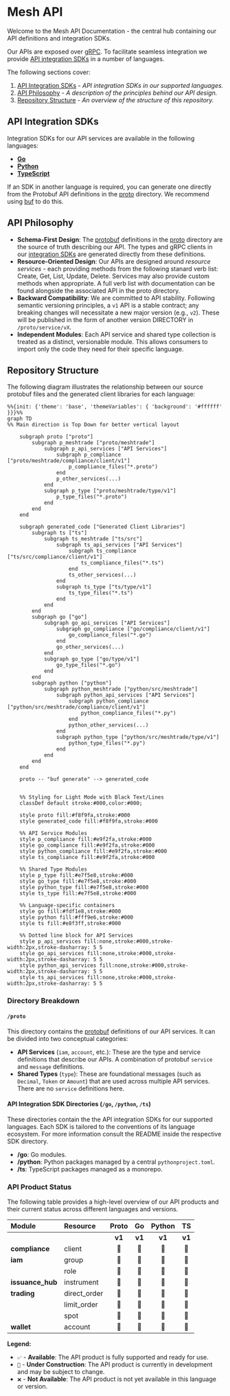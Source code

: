 # Mesh API

Welcome to the Mesh API Documentation - the central hub containing our API definitions and integration SDKs.

Our APIs are exposed over [gRPC](https://grpc.io/). To facilitate seamless integration we provide [API integration SDKs](#api-integration-sdks) in a number of languages.

The following sections cover:
1.  [API Integration SDKs](#api-integration-sdks) - *API integration SDKs in our supported languages.*
2.  [API Philosophy](#api-philosophy) - *A description of the principles behind our API design.*
3.  [Repository Structure](#repository-structure) - *An overview of the structure of  this repository.*

## API Integration SDKs
Integration SDKs for our API services are available in the following languages:

* **[Go](./go/README.md)**
* **[Python](./python/README.md)**
* **[TypeScript](./ts/README.md)**

If an SDK in another language is required, you can generate one directly from the Protobuf API definitions in the [proto](./proto) directory. We recommend using [buf](https://github.com/bufbuild/buf) to do this.

## API Philosophy
* **Schema-First Design**: The [protobuf](https://github.com/protocolbuffers/protobuf) definitions in the [proto](./proto) directory are the source of truth describing our API. The types and gRPC clients in our [integration SDKs](#client-libraries-for-api-access) are generated directly from these definitions.
* **Resource-Oriented Design**: Our APIs are designed around _resource services_ - each providing methods from the following stanard verb list: Create, Get, List, Update, Delete. Services may also provide custom methods when appropriate. A full verb list with documentation can be found alongside the associated API in the proto directory.
* **Backward Compatibility**: We are committed to API stability. Following semantic versioning principles, a `v1` API is a stable contract; any breaking changes will necessitate a new major version (e.g., `v2`). These will be published in the form of another version DIRECTORY in `/proto/service/vX`.
* **Independent Modules**: Each API service and shared type collection is treated as a distinct, versionable module. This allows consumers to import only the code they need for their specific language.

## Repository Structure

The following diagram illustrates the relationship between our source protobuf files and the generated client libraries for each language:

```mermaid
%%{init: {'theme': 'base', 'themeVariables': { 'background': '#ffffff' }}}%%
graph TD
%% Main direction is Top Down for better vertical layout

    subgraph proto ["proto"]
        subgraph p_meshtrade ["proto/meshtrade"]
            subgraph p_api_services ["API Services"]
                subgraph p_compliance ["proto/meshtrade/compliance/client/v1"]
                    p_compliance_files("*.proto")
                end
                p_other_services(...)
            end
            subgraph p_type ["proto/meshtrade/type/v1"]
                p_type_files("*.proto")
            end
        end
    end

    subgraph generated_code ["Generated Client Libraries"]
        subgraph ts ["ts"]
            subgraph ts_meshtrade ["ts/src"]
                subgraph ts_api_services ["API Services"]
                    subgraph ts_compliance ["ts/src/compliance/client/v1"]
                        ts_compliance_files("*.ts")
                    end
                    ts_other_services(...)
                end
                subgraph ts_type ["ts/type/v1"]
                    ts_type_files("*.ts")
                end
            end
        end
        subgraph go ["go"]
            subgraph go_api_services ["API Services"]
                subgraph go_compliance ["go/compliance/client/v1"]
                    go_compliance_files("*.go")
                end
                go_other_services(...)
            end
            subgraph go_type ["go/type/v1"]
                go_type_files("*.go")
            end
        end
        subgraph python ["python"]
            subgraph python_meshtrade ["python/src/meshtrade"]
                subgraph python_api_services ["API Services"]
                    subgraph python_compliance ["python/src/meshtrade/compliance/client/v1"]
                        python_compliance_files("*.py")
                    end
                    python_other_services(...)
                end
                subgraph python_type ["python/src/meshtrade/type/v1"]
                    python_type_files("*.py")
                end
            end
        end
    end

    proto -- "buf generate" --> generated_code


    %% Styling for Light Mode with Black Text/Lines
    classDef default stroke:#000,color:#000;
    
    style proto fill:#f8f9fa,stroke:#000
    style generated_code fill:#f8f9fa,stroke:#000

    %% API Service Modules
    style p_compliance fill:#e9f2fa,stroke:#000
    style go_compliance fill:#e9f2fa,stroke:#000
    style python_compliance fill:#e9f2fa,stroke:#000
    style ts_compliance fill:#e9f2fa,stroke:#000

    %% Shared Type Modules
    style p_type fill:#e7f5e8,stroke:#000
    style go_type fill:#e7f5e8,stroke:#000
    style python_type fill:#e7f5e8,stroke:#000
    style ts_type fill:#e7f5e8,stroke:#000

    %% Language-specific containers
    style go fill:#fdf1e8,stroke:#000
    style python fill:#fff9e6,stroke:#000
    style ts fill:#e8f3ff,stroke:#000

    %% Dotted line block for API Services
    style p_api_services fill:none,stroke:#000,stroke-width:2px,stroke-dasharray: 5 5
    style go_api_services fill:none,stroke:#000,stroke-width:2px,stroke-dasharray: 5 5
    style python_api_services fill:none,stroke:#000,stroke-width:2px,stroke-dasharray: 5 5
    style ts_api_services fill:none,stroke:#000,stroke-width:2px,stroke-dasharray: 5 5
```

### Directory Breakdown

#### `/proto`

This directory contains the [protobuf](https://github.com/protocolbuffers/protobuf) definitions of our API services. It can be divided into two conceptual categories:

* **API Services** (`iam`, `account`, etc.): These are the type and service definitions that describe our APIs. A combination of protobuf `service` and `message` definitions.
* **Shared Types** (`type`): These are foundational messages (such as `Decimal`, `Token` or `Amount`) that are used across multiple API services. There are no `service` definitions here.

#### API Integration SDK Directories (`/go`, `/python`, `/ts`)

These directories contain the the API integration SDKs for our supported languages. Each SDK is tailored to the conventions of its language ecosystem. For more information consult the README inside the respective SDK directory.

* **/go**: Go modules.
* **/python**: Python packages managed by a central `pythonproject.toml`.
* **/ts**: TypeScript packages managed as a monorepo.

### API Product Status

The following table provides a high-level overview of our API products and their current status across different languages and versions.

| Module | Resource | <div align="center">Proto</div> | <div align="center">Go</div> | <div align="center">Python</div> | <div align="center">TS</div> |
| :--- | :--- | :---: | :---: | :---: | :---: |
| | | **v1** | **v1** | **v1** | **v1** | **v1** |
| **compliance** | client | 🚧 | 🚧 | 🚧 | 🚧 |
| **iam** | group | 🚧 | 🚧 | 🚧 | 🚧 |
| | role | 🚧 | 🚧 | 🚧 | 🚧 |
| **issuance_hub** | instrument | 🚧 | 🚧 | 🚧 | 🚧 |
| **trading** | direct_order | 🚧 | 🚧 | 🚧 | 🚧 |
| | limit_order | 🚧 | 🚧 | 🚧 | 🚧 |
| | spot | 🚧 | 🚧 | 🚧 | 🚧 |
| **wallet** | account | 🚧 | 🚧 | 🚧 | 🚧 |

**Legend:**
*   `✅` - **Available**: The API product is fully supported and ready for use.
*   `🚧` - **Under Construction**: The API product is currently in development and may be subject to change.
*   `❌` - **Not Available**: The API product is not yet available in this language or version.